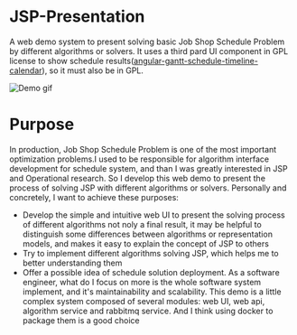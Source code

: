 # JSP-Presentation
A web demo system to present solving basic Job Shop Schedule Problem by different algorithms or solvers.
It uses a third pard UI component in GPL license to show schedule results([angular-gantt-schedule-timeline-calendar](https://github.com/neuronetio/angular-gantt-schedule-timeline-calendar)), so it must also be in GPL.  

![Demo gif](doc/demo.gif)

# Purpose
In production, Job Shop Schedule Problem is one of the most important optimization problems.I used to be responsible for algorithm interface development for schedule system, and than I was greatly interested in JSP and Operational research. So I develop this web demo to present the process of solving JSP with different algorithms or solvers. Personally and concretely, I want to achieve these purposes:
- Develop the simple and intuitive web UI to present the solving process of different algorithms not noly a final result, it may be helpful to distinguish some differences between algorithms or representation models, and makes it easy to explain the concept of JSP to others
- Try to implement different algorithms solving JSP, which helps me to better understanding them
- Offer a possible idea of schedule solution deployment. As a software engineer, what do I focus on more is the whole software system implement, and it's maintainability and scalability. This demo is a little complex system composed of several modules: web UI, web api, algorithm service and rabbitmq service. And I think using docker to package them is a good choice
